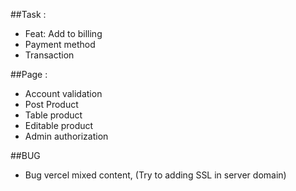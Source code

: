 ##Task :

-   Feat: Add to billing
-   Payment method
-   Transaction

##Page :

-   Account validation
-   Post Product
-   Table product
-   Editable product
-   Admin authorization

##BUG

-   Bug vercel mixed content, (Try to adding SSL in server domain)

